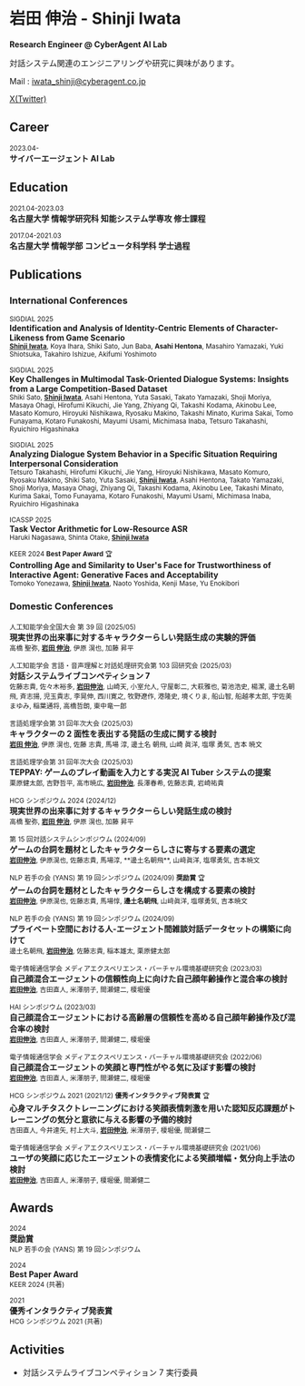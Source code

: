 # 岩田 伸治 - Shinji Iwata

**Research Engineer @ CyberAgent AI Lab**

対話システム関連のエンジニアリングや研究に興味があります。

Mail : iwata_shinji@cyberagent.co.jp

[X(Twitter)](https://twitter.com/siwata_2023)

## Career

<small>2023.04-</small><br>
**サイバーエージェント AI Lab**

## Education

<small>2021.04-2023.03</small><br>
**名古屋大学 情報学研究科 知能システム学専攻 修士課程**

<small>2017.04-2021.03</small><br>
**名古屋大学 情報学部 コンピュータ科学科 学士過程**

## Publications

### International Conferences

<small>SIGDIAL 2025</small><br>
**Identification and Analysis of Identity-Centric Elements of Character-Likeness from Game Scenario**<br>
<small>**<u>Shinji Iwata</u>**, Koya Ihara, Shiki Sato, Jun Baba, **Asahi Hentona**, Masahiro Yamazaki, Yuki Shiotsuka, Takahiro Ishizue, Akifumi Yoshimoto</small>

<small>SIGDIAL 2025</small><br>
**Key Challenges in Multimodal Task-Oriented Dialogue Systems: Insights from a Large Competition-Based Dataset**<br>
<small>Shiki Sato, **<u>Shinji Iwata</u>**, Asahi Hentona, Yuta Sasaki, Takato Yamazaki, Shoji Moriya, Masaya Ohagi, Hirofumi Kikuchi, Jie Yang, Zhiyang Qi, Takashi Kodama, Akinobu Lee, Masato Komuro, Hiroyuki Nishikawa, Ryosaku Makino, Takashi Minato, Kurima Sakai, Tomo Funayama, Kotaro Funakoshi, Mayumi Usami, Michimasa Inaba, Tetsuro Takahashi, Ryuichiro Higashinaka</small>

<small>SIGDIAL 2025</small><br>
**Analyzing Dialogue System Behavior in a Specific Situation Requiring Interpersonal Consideration**<br>
<small>Tetsuro Takahashi, Hirofumi Kikuchi, Jie Yang, Hiroyuki Nishikawa, Masato Komuro, Ryosaku Makino, Shiki Sato, Yuta Sasaki, **<u>Shinji Iwata</u>**, Asahi Hentona, Takato Yamazaki, Shoji Moriya, Masaya Ohagi, Zhiyang Qi, Takashi Kodama, Akinobu Lee, Takashi Minato, Kurima Sakai, Tomo Funayama, Kotaro Funakoshi, Mayumi Usami, Michimasa Inaba, Ryuichiro Higashinaka</small>

<small>ICASSP 2025</small><br>
**Task Vector Arithmetic for Low-Resource ASR**<br>
<small>Haruki Nagasawa, Shinta Otake, **<u>Shinji Iwata</u>**</small>

<small>KEER 2024 **Best Paper Award** 🏆️</small><br>
**Controlling Age and Similarity to User's Face for Trustworthiness of Interactive Agent: Generative Faces and Acceptability**<br>
<small>Tomoko Yonezawa, **<u>Shinji Iwata</u>**, Naoto Yoshida, Kenji Mase, Yu Enokibori</small>

### Domestic Conferences

<small>人工知能学会全国大会 第 39 回 (2025/05)</small><br>
**現実世界の出来事に対するキャラクターらしい発話生成の実験的評価**<br>
<small>高橋 聖弥, **<u>岩田 伸治</u>**, 伊原 滉也, 加藤 昇平</small>

<small>人工知能学会 言語・音声理解と対話処理研究会第 103 回研究会 (2025/03)</small><br>
**対話システムライブコンペティション 7**<br>
<small>佐藤志貴, 佐々木裕多, **<u>岩田伸治</u>**, 山崎天, 小室允人, 守屋彰二, 大萩雅也, 菊池浩史, 楊潔, 邊土名朝飛, 斉志揚, 児玉貴志, 李晃伸, 西川寛之, 牧野遼作, 港隆史, 境くりま, 船山智, 船越孝太郎, 宇佐美まゆみ, 稲葉通将, 高橋哲朗, 東中竜一郎</small>

<small>言語処理学会第 31 回年次大会 (2025/03)</small><br>
**キャラクターの 2 面性を表出する発話の生成に関する検討**<br>
<small>**<u>岩田 伸治</u>**, 伊原 滉也, 佐藤 志貴, 馬場 淳, 邊土名 朝飛, 山崎 眞洋, 塩塚 勇気, 吉本 暁文</small>

<small>言語処理学会第 31 回年次大会 (2025/03)</small><br>
**TEPPAY: ゲームのプレイ動画を入力とする実況 AI Tuber システムの提案**<br>
<small>栗原健太郎, 吉野哲平, 高市暁広, **<u>岩田伸治</u>**, 長澤春希, 佐藤志貴, 岩崎祐貴</small>

<small>HCG シンポジウム 2024 (2024/12)</small><br>
**現実世界の出来事に対するキャラクターらしい発話生成の検討**<br>
<small>高橋 聖弥, **<u>岩田 伸治</u>**, 伊原 滉也, 加藤 昇平</small>

<small>第 15 回対話システムシンポジウム (2024/09)</small><br>
**ゲームの台詞を題材としたキャラクターらしさに寄与する要素の選定**<br>
<small>**<u>岩田伸治</u>**, 伊原滉也, 佐藤志貴, 馬場淳, \*\*邊土名朝飛\*\*, 山﨑眞洋, 塩塚勇気, 吉本暁文</small>

<small>NLP 若手の会 (YANS) 第 19 回シンポジウム (2024/09) **奨励賞** 🏆️</small><br>
**ゲームの台詞を題材としたキャラクターらしさを構成する要素の検討**<br>
<small>**<u>岩田伸治</u>**, 伊原滉也, 佐藤志貴, 馬場惇, **邊土名朝飛**, 山﨑眞洋, 塩塚勇気, 吉本暁文</small>

<small>NLP 若手の会 (YANS) 第 19 回シンポジウム (2024/09)</small><br>
**プライベート空間における人-エージェント間雑談対話データセットの構築に向けて**<br>
<small>邊土名朝飛, **<u>岩田伸治</u>**, 佐藤志貴, 稲本雄太, 栗原健太郎</small>

<small>電子情報通信学会 メディアエクスペリエンス・バーチャル環境基礎研究会 (2023/03)</small><br>
**自己顔混合エージェントの信頼性向上に向けた自己顔年齢操作と混合率の検討**<br>
<small>**<u>岩田伸治</u>**, 吉田直人, 米澤朋子, 間瀬健二, 榎堀優</small>

<small>HAI シンポジウム (2023/03)</small><br>
**自己顔混合エージェントにおける高齢層の信頼性を高める自己顔年齢操作及び混合率の検討**<br>
<small>**<u>岩田伸治</u>**, 吉田直人, 米澤朋子, 間瀬健二, 榎堀優</small>

<small>電子情報通信学会 メディアエクスペリエンス・バーチャル環境基礎研究会 (2022/06)</small><br>
**自己顔混合エージェントの笑顔と専門性がやる気に及ぼす影響の検討**<br>
<small>**<u>岩田伸治</u>**, 吉田直人, 米澤朋子, 間瀬健二, 榎堀優</small>

<small>HCG シンポジウム 2021 (2021/12) **優秀インタラクティブ発表賞** 🏆️</small><br>
**心身マルチタスクトレーニングにおける笑顔表情刺激を用いた認知反応課題がトレーニングの気分と意欲に与える影響の予備的検討**<br>
<small>吉田直人, 今井達矢, 村上大斗, **<u>岩田伸治</u>**, 米澤朋子, 榎堀優, 間瀬健二</small>

<small>電子情報通信学会 メディアエクスペリエンス・バーチャル環境基礎研究会 (2021/06)</small><br>
**ユーザの笑顔に応じたエージェントの表情変化による笑顔増幅・気分向上手法の検討**<br>
<small>**<u>岩田伸治</u>**, 吉田直人, 米澤朋子, 榎堀優, 間瀬健二</small>

## Awards

<small>2024</small><br>
**奨励賞**<br>
<small>NLP 若手の会 (YANS) 第 19 回シンポジウム</small>

<small>2024</small><br>
**Best Paper Award**<br>
<small>KEER 2024 (共著)</small>

<small>2021</small><br>
**優秀インタラクティブ発表賞**<br>
<small>HCG シンポジウム 2021 (共著)</small>

## Activities

- 対話システムライブコンペティション 7 実行委員
